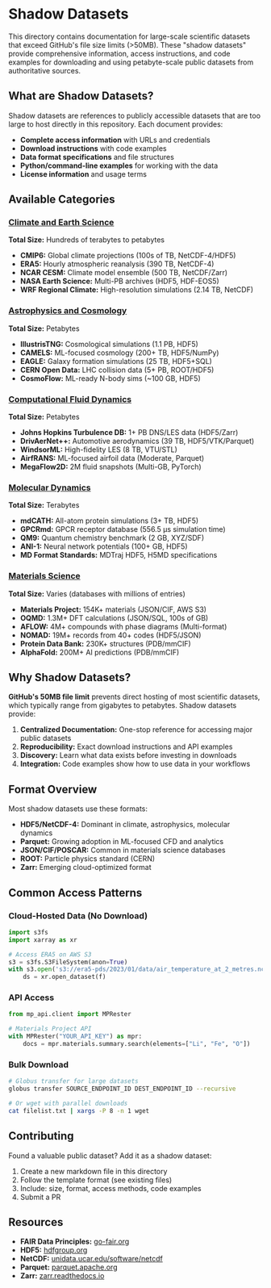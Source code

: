 # Shadow Datasets

This directory contains documentation for large-scale scientific datasets that exceed GitHub's file size limits (>50MB). These "shadow datasets" provide comprehensive information, access instructions, and code examples for downloading and using petabyte-scale public datasets from authoritative sources.

## What are Shadow Datasets?

Shadow datasets are references to publicly accessible datasets that are too large to host directly in this repository. Each document provides:

- **Complete access information** with URLs and credentials
- **Download instructions** with code examples
- **Data format specifications** and file structures
- **Python/command-line examples** for working with the data
- **License information** and usage terms

## Available Categories

### [Climate and Earth Science](Climate-Earth-Science.md)
**Total Size:** Hundreds of terabytes to petabytes

- **CMIP6:** Global climate projections (100s of TB, NetCDF-4/HDF5)
- **ERA5:** Hourly atmospheric reanalysis (390 TB, NetCDF-4)
- **NCAR CESM:** Climate model ensemble (500 TB, NetCDF/Zarr)
- **NASA Earth Science:** Multi-PB archives (HDF5, HDF-EOS5)
- **WRF Regional Climate:** High-resolution simulations (2.14 TB, NetCDF)

### [Astrophysics and Cosmology](Astrophysics-Cosmology.md)
**Total Size:** Petabytes

- **IllustrisTNG:** Cosmological simulations (1.1 PB, HDF5)
- **CAMELS:** ML-focused cosmology (200+ TB, HDF5/NumPy)
- **EAGLE:** Galaxy formation simulations (25 TB, HDF5+SQL)
- **CERN Open Data:** LHC collision data (5+ PB, ROOT/HDF5)
- **CosmoFlow:** ML-ready N-body sims (~100 GB, HDF5)

### [Computational Fluid Dynamics](Computational-Fluid-Dynamics.md)
**Total Size:** Petabytes

- **Johns Hopkins Turbulence DB:** 1+ PB DNS/LES data (HDF5/Zarr)
- **DrivAerNet++:** Automotive aerodynamics (39 TB, HDF5/VTK/Parquet)
- **WindsorML:** High-fidelity LES (8 TB, VTU/STL)
- **AirfRANS:** ML-focused airfoil data (Moderate, Parquet)
- **MegaFlow2D:** 2M fluid snapshots (Multi-GB, PyTorch)

### [Molecular Dynamics](Molecular-Dynamics.md)
**Total Size:** Terabytes

- **mdCATH:** All-atom protein simulations (3+ TB, HDF5)
- **GPCRmd:** GPCR receptor database (556.5 μs simulation time)
- **QM9:** Quantum chemistry benchmark (2 GB, XYZ/SDF)
- **ANI-1:** Neural network potentials (100+ GB, HDF5)
- **MD Format Standards:** MDTraj HDF5, H5MD specifications

### [Materials Science](Materials-Science.md)
**Total Size:** Varies (databases with millions of entries)

- **Materials Project:** 154K+ materials (JSON/CIF, AWS S3)
- **OQMD:** 1.3M+ DFT calculations (JSON/SQL, 100s of GB)
- **AFLOW:** 4M+ compounds with phase diagrams (Multi-format)
- **NOMAD:** 19M+ records from 40+ codes (HDF5/JSON)
- **Protein Data Bank:** 230K+ structures (PDB/mmCIF)
- **AlphaFold:** 200M+ AI predictions (PDB/mmCIF)

## Why Shadow Datasets?

**GitHub's 50MB file limit** prevents direct hosting of most scientific datasets, which typically range from gigabytes to petabytes. Shadow datasets provide:

1. **Centralized Documentation:** One-stop reference for accessing major public datasets
2. **Reproducibility:** Exact download instructions and API examples
3. **Discovery:** Learn what data exists before investing in downloads
4. **Integration:** Code examples show how to use data in your workflows

## Format Overview

Most shadow datasets use these formats:

- **HDF5/NetCDF-4:** Dominant in climate, astrophysics, molecular dynamics
- **Parquet:** Growing adoption in ML-focused CFD and analytics
- **JSON/CIF/POSCAR:** Common in materials science databases
- **ROOT:** Particle physics standard (CERN)
- **Zarr:** Emerging cloud-optimized format

## Common Access Patterns

### Cloud-Hosted Data (No Download)
```python
import s3fs
import xarray as xr

# Access ERA5 on AWS S3
s3 = s3fs.S3FileSystem(anon=True)
with s3.open('s3://era5-pds/2023/01/data/air_temperature_at_2_metres.nc') as f:
    ds = xr.open_dataset(f)
```

### API Access
```python
from mp_api.client import MPRester

# Materials Project API
with MPRester("YOUR_API_KEY") as mpr:
    docs = mpr.materials.summary.search(elements=["Li", "Fe", "O"])
```

### Bulk Download
```bash
# Globus transfer for large datasets
globus transfer SOURCE_ENDPOINT_ID DEST_ENDPOINT_ID --recursive

# Or wget with parallel downloads
cat filelist.txt | xargs -P 8 -n 1 wget
```

## Contributing

Found a valuable public dataset? Add it as a shadow dataset:

1. Create a new markdown file in this directory
2. Follow the template format (see existing files)
3. Include: size, format, access methods, code examples
4. Submit a PR

## Resources

- **FAIR Data Principles:** [go-fair.org](https://www.go-fair.org/)
- **HDF5:** [hdfgroup.org](https://www.hdfgroup.org/)
- **NetCDF:** [unidata.ucar.edu/software/netcdf](https://www.unidata.ucar.edu/software/netcdf/)
- **Parquet:** [parquet.apache.org](https://parquet.apache.org/)
- **Zarr:** [zarr.readthedocs.io](https://zarr.readthedocs.io/)
